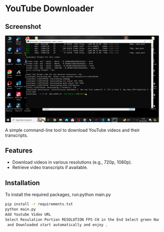 # YouTube Downloader

<h2>Screenshot</h2>
<p align="center">
  <img src="https://github.com/Hassan-LLC/YouTubeDownloader/blob/master/Screenshot%20(51).png" alt="Screenshot (47)" />
</p>


A simple command-line tool to download YouTube videos and their transcripts.

## Features

- Download videos in various resolutions (e.g., 720p, 1080p).
- Retrieve video transcripts if available.

## Installation

To install the required packages, run:python main.py


```bash
pip install -r requirements.txt
python main.py
Add Youtube Video URL
Select Resulation Portion RESOLUTION FPS CH in the End Select green Number like 123 ,132 
 and Downloaded start automatically and enjoy .